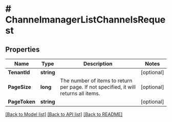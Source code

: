 # # ChannelmanagerListChannelsRequest


## Properties 


Name | Type | Description | Notes
------------ | ------------- | ------------- | -------------
**TenantId**| **string** |   | [optional]
**PageSize**| **long** | The number of items to return per page. If not specified, it will returns all items.  | [optional]
**PageToken**| **string** |   | [optional]


[[Back to Model list]](../../README.md#models) [[Back to API list]](../../README.md#endpoints) [[Back to README]](../../README.md)

